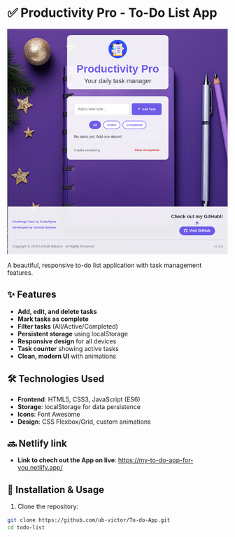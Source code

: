 # ✅ Productivity Pro - To-Do List App

![To-Do List Screenshot](images/todo.png)

A beautiful, responsive to-do list application with task management features.

## ✨ Features

- **Add, edit, and delete tasks**
- **Mark tasks as complete**
- **Filter tasks** (All/Active/Completed)
- **Persistent storage** using localStorage
- **Responsive design** for all devices
- **Task counter** showing active tasks
- **Clean, modern UI** with animations

## 🛠️ Technologies Used

- **Frontend**: HTML5, CSS3, JavaScript (ES6)
- **Storage**: localStorage for data persistence
- **Icons**: Font Awesome
- **Design**: CSS Flexbox/Grid, custom animations

##  🔜 Netlify link

- **Link to chech out the App on live**: https://my-to-do-app-for-you.netlify.app/

## 🚀 Installation & Usage

1. Clone the repository:
```bash
git clone https://github.com/ub-victor/To-do-App.git 
cd todo-list